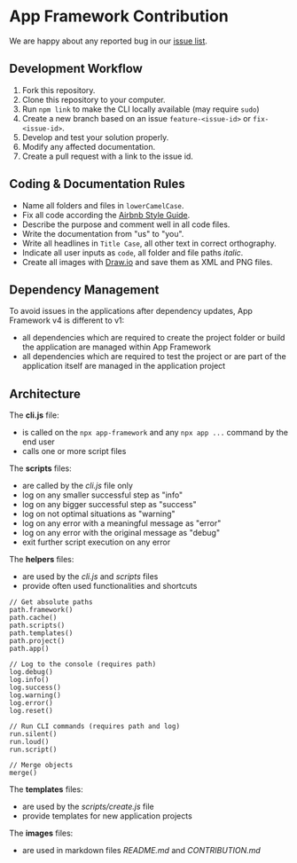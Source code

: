 # App Framework Contribution

We are happy about any reported bug in our [issue list](https://github.com/scriptPilot/app-framework/issues).

## Development Workflow

1. Fork this repository.
2. Clone this repository to your computer.
3. Run `npm link` to make the CLI locally available (may require `sudo`)
4. Create a new branch based on an issue `feature-<issue-id>` or `fix-<issue-id>`.
5. Develop and test your solution properly.
6. Modify any affected documentation.
7. Create a pull request with a link to the issue id.

## Coding & Documentation Rules

- Name all folders and files in `lowerCamelCase`.
- Fix all code according the [Airbnb Style Guide](https://github.com/airbnb/javascript).
- Describe the purpose and comment well in all code files.
- Write the documentation from "us" to "you".
- Write all headlines in `Title Case`, all other text in correct orthography.
- Indicate all user inputs as `code`, all folder and file paths *italic*.
- Create all images with [Draw.io](https://www.draw.io/) and save them as XML and PNG files.

## Dependency Management

To avoid issues in the applications after dependency updates, App Framework v4 is different to v1:

- all dependencies which are required to create the project folder or build the application are managed within App Framework
- all dependencies which are required to test the project or are part of the application itself are managed in the application project

## Architecture

The **cli.js** file:

- is called on the `npx app-framework` and any `npx app ...` command by the end user
- calls one or more script files

The **scripts** files:

- are called by the *cli.js* file only
- log on any smaller successful step as "info"
- log on any bigger successful step as "success"
- log on not optimal situations as "warning"
- log on any error with a meaningful message as "error"
- log on any error with the original message as "debug"
- exit further script execution on any error

The **helpers** files:

- are used by the *cli.js* and *scripts* files
- provide often used functionalities and shortcuts

```     
// Get absolute paths
path.framework()
path.cache()
path.scripts()
path.templates()
path.project()
path.app()

// Log to the console (requires path)
log.debug()
log.info()
log.success()
log.warning()
log.error()
log.reset()

// Run CLI commands (requires path and log)
run.silent()        
run.loud()          
run.script()  

// Merge objects
merge()
```

The **templates** files:

- are used by the *scripts/create.js* file
- provide templates for new application projects

The **images** files:

- are used in markdown files *README.md* and *CONTRIBUTION.md*
